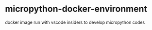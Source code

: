 # micropython-docker-environment
docker image run with vscode insiders to develop micropython codes
